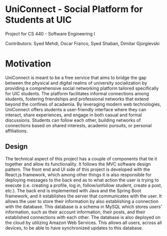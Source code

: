 # UniConnect - Social Platform for Students at UIC

Project for CS 440 - Software Engineering I

Contributors: Syed Mehdi, Oscar Franco, Syed Shaban, Dimitar Gjorgievski

# Motivation

UniConnect is meant to be a free service that aims to bridge the gap between the physical and digital realms of university socialization by providing a comprehensive social networking platform tailored specifically for UIC students. The platform facilitates informal connections among students, fostering friendships and professional networks that extend beyond the confines of academia. By leveraging modern web technologies, UniConnect offers students a user-friendly interface where they can interact, share experiences, and engage in both casual and formal discussions. Students can follow each other, building networks of connections based on shared interests, academic pursuits, or personal affiliations.

## Design

The technical aspect of this project has a couple of components that tie it together and allow its functionality. It follows the MVC software design pattern. The front end and UI side of this project is developed with the React.js framework, which among other things it is also responsible for deploying messages to the back end as to what action the user is trying to execute (i.e. creating a profile, log in, follow/unfollow student, create a post, etc.). The back end is implemented with Java and the Spring Boot framework, and it establishes the server that communicates with the user. It allows the user to store their information by also establishing a connection with the database. This database is a schema in MySQL which stores users’ information, such as their account information, their posts, and their established connections with each other. The database is also deployed on the cloud by utilizing Amazon Web Services. This allows all users, across all devices, to be able to have synchronized updates to this database.


